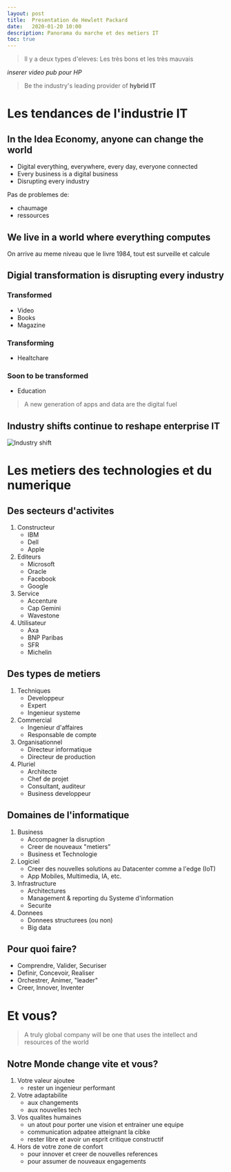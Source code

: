 ```yaml
---
layout: post
title:  Presentation de Hewlett Packard
date:   2020-01-20 10:00
description: Panorama du marche et des metiers IT
toc: true
---
```


> Il y a deux types d'eleves:
> Les très bons et les très mauvais

*inserer video pub pour HP*

> Be the industry's leading provider of **hybrid IT**

# Les tendances de l'industrie IT

## In the Idea Economy, anyone can change the world
* Digital everything, everywhere, every day, everyone connected
* Every business is a digital business
* Disrupting every industry

Pas de problemes de:
* chaumage
* ressources

## We live in a world where everything computes
On arrive au meme niveau que le livre 1984, tout est surveille et calcule

## Digial transformation is disrupting every industry
### Transformed
* Video
* Books
* Magazine
### Transforming
* Healtchare
### Soon to be transformed
* Education

> A new generation of apps and data are the digital fuel

## Industry shifts continue to reshape enterprise IT
![Industry shift](/entreprise/assets/images/entreprise.jpg)

# Les metiers des technologies et du numerique
## Des secteurs d'activites
1. Constructeur
    * IBM
    * Dell
    * Apple
1. Editeurs
    * Microsoft
    * Oracle
    * Facebook
    * Google
1. Service
    * Accenture
    * Cap Gemini
    * Wavestone
1. Utilisateur
    * Axa
    * BNP Paribas
    * SFR
    * Michelin

## Des types de metiers
1. Techniques
    * Developpeur
    * Expert
    * Ingenieur systeme
1. Commercial
    * Ingenieur d'affaires
    * Responsable de compte
1. Organisationnel
    * Directeur informatique
    * Directeur de production
1. Pluriel
    * Architecte
    * Chef de projet
    * Consultant, auditeur
    * Business developpeur

## Domaines de l'informatique
1. Business
    * Accompagner la disruption
    * Creer de nouveaux "metiers"
    * Business et Technologie
1. Logiciel
    * Creer des nouvelles solutions au Datacenter comme a l'edge (IoT)
    * App Mobiles, Multimedia, IA, etc.
1. Infrastructure
    * Architectures
    * Management & reporting du Systeme d'information
    * Securite
1. Donnees
    * Donnees structurees (ou non)
    * Big data

## Pour quoi faire?
* Comprendre, Valider, Securiser
* Definir, Concevoir, Realiser
* Orchestrer, Animer, "leader"
* Creer, Innover, Inventer

# Et vous?
> A truly global company will be one that uses the intellect and resources of the world

## Notre Monde change vite et vous?
1. Votre valeur ajoutee
    * rester un ingenieur performant
1. Votre adaptabilite
    * aux changements
    * aux nouvelles tech
1. Vos qualites humaines
    * un atout pour porter une vision et entrainer une equipe
    * communication adpatee atteignant la cibke
    * rester libre et avoir un esprit critique constructif
1. Hors de votre zone de confort
    * pour innover et creer de nouvelles references
    * pour assumer de nouveaux engagements
